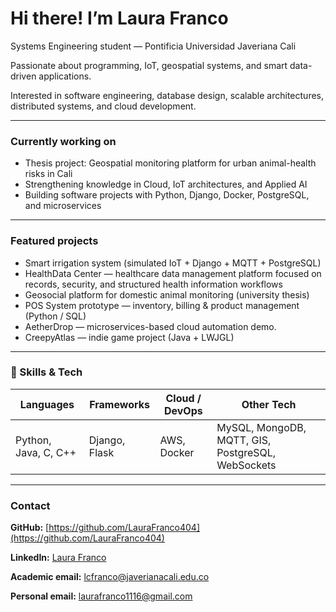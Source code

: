 # Hi there! I’m Laura Franco

Systems Engineering student — Pontificia Universidad Javeriana Cali

Passionate about programming, IoT, geospatial systems, and smart data-driven applications.

Interested in software engineering, database design, scalable architectures, distributed systems, and cloud development.

---

### Currently working on

* Thesis project: Geospatial monitoring platform for urban animal-health risks in Cali
* Strengthening knowledge in Cloud, IoT architectures, and Applied AI
* Building software projects with Python, Django, Docker, PostgreSQL, and microservices

---

### Featured projects

* Smart irrigation system (simulated IoT + Django + MQTT + PostgreSQL)
* HealthData Center — healthcare data management platform focused on records, security, and structured health information workflows
* Geosocial platform for domestic animal monitoring (university thesis)
* POS System prototype — inventory, billing & product management (Python / SQL)
* AetherDrop — microservices-based cloud automation demo.
* CreepyAtlas — indie game project (Java + LWJGL)

---

### 🧠 Skills & Tech

| Languages    | Frameworks    | Cloud / DevOps | Other Tech                        |
| ------------ | ------------- | -------------- | --------------------------------- |
| Python, Java, C, C++ | Django, Flask | AWS, Docker    | MySQL, MongoDB, MQTT, GIS, PostgreSQL, WebSockets |

---

### Contact

**GitHub:** [https://github.com/LauraFranco404](https://github.com/LauraFranco404)

**LinkedIn:** [Laura Franco](https://www.linkedin.com/in/laura-franco-404-)

**Academic email:** [lcfranco@javerianacali.edu.co](mailto:lcfranco@javerianacali.edu.co)

**Personal email:** [laurafranco1116@gmail.com](mailto:laurafranco1116@gmail.com)
